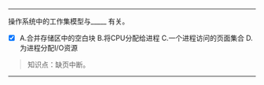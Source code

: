 ---
操作系统中的工作集模型与_____ 有关。
- [x] A.合并存储区中的空白块 B.将CPU分配给进程 C.一个进程访问的页面集合 D.为进程分配I/O资源

> 知识点：缺页中断。

---